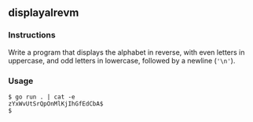## displayalrevm

### Instructions

Write a program that displays the alphabet in reverse, with even letters in uppercase, and odd letters in lowercase, followed by a newline (`'\n'`).

### Usage

```console
$ go run . | cat -e
zYxWvUtSrQpOnMlKjIhGfEdCbA$
$
```
